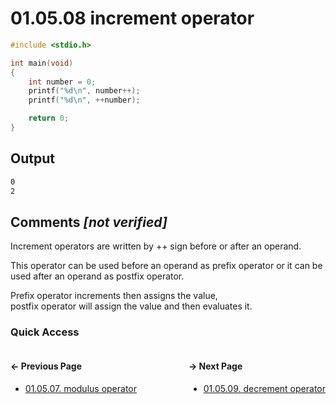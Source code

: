 # 01.05.08 increment operator

```c
#include <stdio.h>

int main(void)
{
    int number = 0;
    printf("%d\n", number++);
    printf("%d\n", ++number);

    return 0;
}

```

## Output

```txt
0
2
```

## Comments *[not verified]*

Increment operators are written by ++ sign before or after an operand.  

This operator can be used before an operand as prefix operator or
it can be used after an operand as postfix operator.  

Prefix operator increments then assigns the value,  
postfix operator will assign the value and then evaluates it.

### Quick Access

<div class="quick_access">
<div class="previous_page" style="float:left">

#### &#8592; Previous Page

* [01.05.07. modulus operator](./../../01.the_basics/05.expressions_statements_operators/07.modulus-operator.md)

</div>
<div class="next_page" style="float:right">

#### &#8594; Next Page

* [01.05.09. decrement operator](./../../01.the_basics/05.expressions_statements_operators/09.decrement-operator.md)

</div>
</div>
